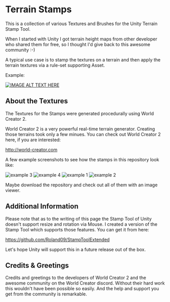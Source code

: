 # Terrain Stamps

This is a collection of various Textures and Brushes for the Unity Terrain Stamp Tool.

When I started with Unity I got terrain height maps from other developer who shared them for free, so I thought I'd give back to this awesome community :-)

A typical use case is to stamp the textures on a terrain and then apply the terrain textures via a rule-set supporting Asset.

Example:

[![IMAGE ALT TEXT HERE](https://img.youtube.com/vi/mC2um7rmNOA/0.jpg)](https://www.youtube.com/watch?v=mC2um7rmNOA)

## About the Textures

The Textures for the Stamps were generated procedurally using World Creator 2. 

World Creator 2 is a very powerful real-time terrain generator. Creating those terrains took only a few minues. You can check out World Creator 2 here, if you are interested:

http://world-creator.com

A few example screenshots to see how the stamps in this repository look like:

![example 3](https://user-images.githubusercontent.com/10963432/56093531-3cebc580-5eca-11e9-9655-6851abfd1f53.jpg)
![example 4](https://user-images.githubusercontent.com/10963432/56093532-3cebc580-5eca-11e9-8ac2-af85f0ce0074.jpg)
![example 1](https://user-images.githubusercontent.com/10963432/56093533-3d845c00-5eca-11e9-8a85-772f17bbc059.jpg)
![example 2](https://user-images.githubusercontent.com/10963432/56093535-3d845c00-5eca-11e9-9f80-c32c281f07d1.jpg)

Maybe download the repository and check out all of them with an image viewer.

## Additional Information

Please note that as to the writing of this page the Stamp Tool of Unity doesn't support resize and rotation via Mouse. I created a version of the Stamp Tool which supports those features. You can get it from here:

https://github.com/Roland09/StampToolExtended

Let's hope Unity will support this in a future release out of the box.

## Credits & Greetings

Credits and greetings to the developers of World Creator 2 and the awesome community on the World Creator discord. Without their hard work this wouldn't have been possible so easily. And the help and support you get from the community is remarkable.



